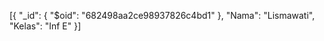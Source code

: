[{
  "_id": {
    "$oid": "682498aa2ce98937826c4bd1"
  },
  "Nama": "Lismawati",
  "Kelas": "Inf E"
}]
